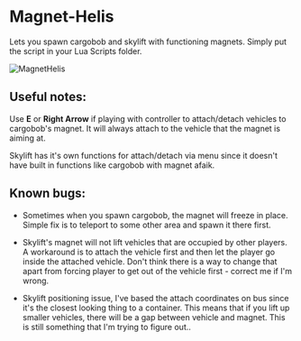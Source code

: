 # Magnet-Helis

Lets you spawn cargobob and skylift with functioning magnets. Simply put the script in your Lua Scripts folder.

![MagnetHelis](https://user-images.githubusercontent.com/129829409/229707465-6650571d-eb59-474c-8b36-eca3362e7a4e.png)


## Useful notes:
Use **E** or **Right Arrow** if playing with controller to attach/detach vehicles to cargobob's magnet. It will always attach to the vehicle that the magnet is aiming at.

Skylift has it's own functions for attach/detach via menu since it doesn't have built in functions like cargobob with magnet afaik.

## Known bugs:
- Sometimes when you spawn cargobob, the magnet will freeze in place. Simple fix is to teleport to some other area and spawn it there first.

- Skylift's magnet will not lift vehicles that are occupied by other players. A workaround is to attach the vehicle first and then let the player go inside the attached vehicle. Don't think there is a way to change that apart from forcing  player to get out of the vehicle first - correct me if I'm wrong.

- Skylift positioning issue, I've based the attach coordinates on bus since it's the closest looking thing to a container. This means that if you lift up smaller vehicles, there will be a gap between vehicle and magnet. This is still something that I'm trying to figure out..
